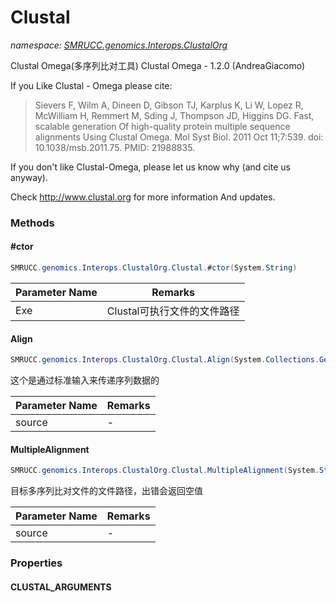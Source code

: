 ﻿# Clustal
_namespace: [SMRUCC.genomics.Interops.ClustalOrg](./index.md)_

Clustal Omega(多序列比对工具)
 Clustal Omega - 1.2.0 (AndreaGiacomo)

 If you Like Clustal - Omega please cite:
 
 > Sievers F, Wilm A, Dineen D, Gibson TJ, Karplus K, Li W, Lopez R, McWilliam H, Remmert M, Sding J, Thompson JD, Higgins DG.
 > Fast, scalable generation Of high-quality protein multiple sequence alignments Using Clustal Omega.
 > Mol Syst Biol. 2011 Oct 11;7:539. doi: 10.1038/msb.2011.75. PMID: 21988835.
 
 If you don't like Clustal-Omega, please let us know why (and cite us anyway).

 Check http://www.clustal.org for more information And updates.



### Methods

#### #ctor
```csharp
SMRUCC.genomics.Interops.ClustalOrg.Clustal.#ctor(System.String)
```


|Parameter Name|Remarks|
|--------------|-------|
|Exe|Clustal可执行文件的文件路径|


#### Align
```csharp
SMRUCC.genomics.Interops.ClustalOrg.Clustal.Align(System.Collections.Generic.IEnumerable{SMRUCC.genomics.SequenceModel.FASTA.FastaToken})
```
这个是通过标准输入来传递序列数据的

|Parameter Name|Remarks|
|--------------|-------|
|source|-|


#### MultipleAlignment
```csharp
SMRUCC.genomics.Interops.ClustalOrg.Clustal.MultipleAlignment(System.String)
```
目标多序列比对文件的文件路径，出错会返回空值

|Parameter Name|Remarks|
|--------------|-------|
|source|-|



### Properties

#### CLUSTAL_ARGUMENTS

